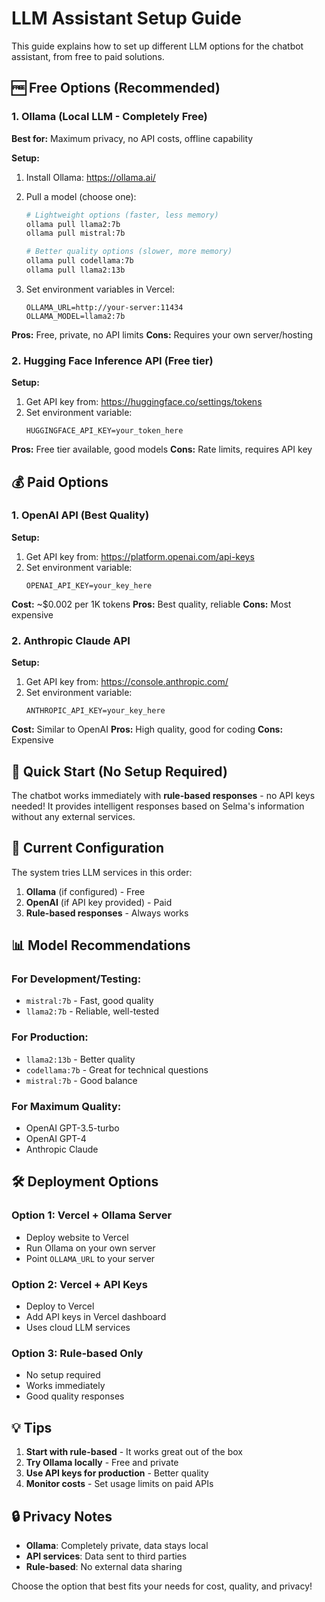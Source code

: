 # LLM Assistant Setup Guide

This guide explains how to set up different LLM options for the chatbot assistant, from free to paid solutions.

## 🆓 Free Options (Recommended)

### 1. Ollama (Local LLM - Completely Free)

**Best for:** Maximum privacy, no API costs, offline capability

**Setup:**
1. Install Ollama: https://ollama.ai/
2. Pull a model (choose one):
   ```bash
   # Lightweight options (faster, less memory)
   ollama pull llama2:7b
   ollama pull mistral:7b
   
   # Better quality options (slower, more memory)
   ollama pull codellama:7b
   ollama pull llama2:13b
   ```

3. Set environment variables in Vercel:
   ```
   OLLAMA_URL=http://your-server:11434
   OLLAMA_MODEL=llama2:7b
   ```

**Pros:** Free, private, no API limits
**Cons:** Requires your own server/hosting

### 2. Hugging Face Inference API (Free tier)

**Setup:**
1. Get API key from: https://huggingface.co/settings/tokens
2. Set environment variable:
   ```
   HUGGINGFACE_API_KEY=your_token_here
   ```

**Pros:** Free tier available, good models
**Cons:** Rate limits, requires API key

## 💰 Paid Options

### 1. OpenAI API (Best Quality)

**Setup:**
1. Get API key from: https://platform.openai.com/api-keys
2. Set environment variable:
   ```
   OPENAI_API_KEY=your_key_here
   ```

**Cost:** ~$0.002 per 1K tokens
**Pros:** Best quality, reliable
**Cons:** Most expensive

### 2. Anthropic Claude API

**Setup:**
1. Get API key from: https://console.anthropic.com/
2. Set environment variable:
   ```
   ANTHROPIC_API_KEY=your_key_here
   ```

**Cost:** Similar to OpenAI
**Pros:** High quality, good for coding
**Cons:** Expensive

## 🚀 Quick Start (No Setup Required)

The chatbot works immediately with **rule-based responses** - no API keys needed! It provides intelligent responses based on Selma's information without any external services.

## 🔧 Current Configuration

The system tries LLM services in this order:
1. **Ollama** (if configured) - Free
2. **OpenAI** (if API key provided) - Paid
3. **Rule-based responses** - Always works

## 📊 Model Recommendations

### For Development/Testing:
- `mistral:7b` - Fast, good quality
- `llama2:7b` - Reliable, well-tested

### For Production:
- `llama2:13b` - Better quality
- `codellama:7b` - Great for technical questions
- `mistral:7b` - Good balance

### For Maximum Quality:
- OpenAI GPT-3.5-turbo
- OpenAI GPT-4
- Anthropic Claude

## 🛠️ Deployment Options

### Option 1: Vercel + Ollama Server
- Deploy website to Vercel
- Run Ollama on your own server
- Point `OLLAMA_URL` to your server

### Option 2: Vercel + API Keys
- Deploy to Vercel
- Add API keys in Vercel dashboard
- Uses cloud LLM services

### Option 3: Rule-based Only
- No setup required
- Works immediately
- Good quality responses

## 💡 Tips

1. **Start with rule-based** - It works great out of the box
2. **Try Ollama locally** - Free and private
3. **Use API keys for production** - Better quality
4. **Monitor costs** - Set usage limits on paid APIs

## 🔒 Privacy Notes

- **Ollama**: Completely private, data stays local
- **API services**: Data sent to third parties
- **Rule-based**: No external data sharing

Choose the option that best fits your needs for cost, quality, and privacy!

